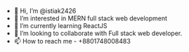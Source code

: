 - 👋 Hi, I’m @istiak2426
- 👀 I’m interested in MERN full stack web development
- 🌱 I’m currently learning ReactJS
- 💞️ I’m looking to collaborate with Full stack web developer.
- 📫 How to reach me - +8801748008483

<!---
istiak2426/istiak2426 is a ✨ special ✨ repository because its `README.md` (this file) appears on your GitHub profile.
You can click the Preview link to take a look at your changes.
--->
